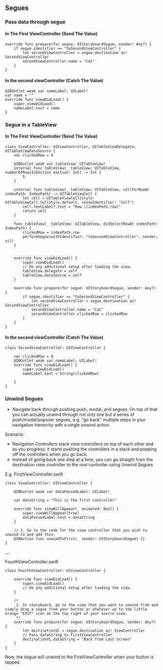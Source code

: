 ## Segues

### Pass data through segue

#### In The First ViewController (Send The Value)

```
override func prepare(for segue: UIStoryboardSegue, sender: Any?) {
    if segue.identifier == "toSecondViewController" {
        let secondViewController = segue.destination as! SecondViewController
        secondViewController.name = "Cat"
    }
}
```

#### In the second viewController (Catch The Value)
```
@IBOutlet weak var nameLabel: UILabel!
var name = ""
override func viewDidLoad() {
    super.viewDidLoad()
    nameLabel.text = name
}
```

### Segue in a TableView

#### In The First ViewController (Send The Value)

```
class ViewController: UIViewController, UITableViewDelegate, UITableViewDataSource {
    var clickedRow = 0
    
    @IBOutlet weak var tableView: UITableView!
    internal func tableView(_ tableView: UITableView, numberOfRowsInSection section: Int) -> Int {
        5
    }
    
    internal func tableView(_ tableView: UITableView, cellForRowAt indexPath: IndexPath) -> UITableViewCell {
        let cell = UITableViewCell(style: UITableViewCell.CellStyle.default, reuseIdentifier: "Cell")
        cell.textLabel?.text = "Row \(indexPath.row)"
        return cell
    }
    
    func tableView(_ tableView: UITableView, didSelectRowAt indexPath: IndexPath) {
        clickedRow = indexPath.row
        performSegue(withIdentifier: "toSecondViewController", sender: nil)
    }
    

    override func viewDidLoad() {
        super.viewDidLoad()
        // Do any additional setup after loading the view.
        tableView.delegate = self
        tableView.dataSource = self
    }
    
    override func prepare(for segue: UIStoryboardSegue, sender: Any?) {
        if segue.identifier == "toSecondViewController" {
            let secondViewController = segue.destination as! SecondViewController
            secondViewController.name = "Cat"
            secondViewController.clickedRow = clickedRow
        }
    }
}
```

#### In the second viewController (Catch The Value)
```
class SecondViewController: UIViewController {
    
    var clickedRow = 0
    @IBOutlet weak var nameLabel: UILabel!
    override func viewDidLoad() {
        super.viewDidLoad()
        nameLabel.text = String(clickedRow)
        
    }
}
```

### Unwind Segues 

- Navigate back through pushing push, modal, and segues. On top of that you can actually unwind through not only one but a series of push/modal/popover segues, e.g. "go back" multiple steps in your navigation hierarchy with a single unwind action.

Scenario:
- Navigation Controllers stack view controllers on top of each other and as you progress, it starts pushing the controllers in a stack and popping off the controllers when you go back. 
- Instead of going back one step at a time, you can go straight from the destination view controller to the root controller using Unwind Segues

E.g. FirstViewController.swift 

```
class ViewController: UIViewController {

    @IBOutlet weak var dataPassedLabel: UILabel!
    
    var dataString = "This is the first controller"
    
    override func viewWillAppear(_ animated: Bool) {
        super.viewWillAppear(true)
        dataPassedLabel.text = dataString
    }
    
    // 1. Go to the code for the view controller that you wish to unwind to and add this:
    @IBAction func unwindToFirst(_ sender: UIStoryboardSegue) {}
}
```

....


FourthViewController.swift 

```
class FourthViewController: UIViewController {

    override func viewDidLoad() {
        super.viewDidLoad()
        // Do any additional setup after loading the view.
    }
    
    /*
     1. In storyboard, go to the view that you want to unwind from and simply drag a segue from your button or whatever up to the little orange "EXIT" icon at the top right of your source view.
     */
    override func prepare(for segue: UIStoryboardSegue, sender: Any?) {
        let destinationVC = segue.destination as! ViewController
        // Pass dataString to FirstViewController
        destinationVC.dataString = "Back from Last Screen"
    }
}
```

Now, the segue will unwind to the FirstViewController when your button is tapped.
